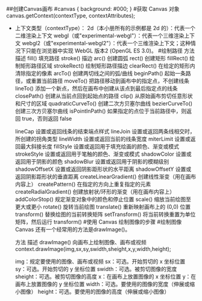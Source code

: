 ##创建Canvas画布
    #canvas {
       background: #000;
    }
    <canvas id="canvas"></canvas>
#获取 Canvas 对象
  canvas.getContext(contextType, contextAttributes);
  - 上下文类型（contextType）：
    2d（本小册所有的示例都是 2d 的）：代表一个二维渲染上下文
    webgl（或"experimental-webgl"）：代表一个三维渲染上下文
    webgl2（或"experimental-webgl2"）：代表一个三维渲染上下文；这种情况下只能在浏览器中实现 WebGL 版本2 (OpenGL ES 3.0)。
#绘制路径
    方法	描述
    fill()	填充路径
    stroke()	描边
    arc()	创建圆弧
    rect()	创建矩形
    fillRect()	绘制矩形路径区域
    strokeRect()	绘制矩形路径描边
    clearRect()	在给定的矩形内清除指定的像素
    arcTo()	创建两切线之间的弧/曲线
    beginPath()	起始一条路径，或重置当前路径
    moveTo()	把路径移动到画布中的指定点，不创建线条
    lineTo()	添加一个新点，然后在画布中创建从该点到最后指定点的线条
    closePath()	创建从当前点回到起始点的路径
    clip()	从原始画布剪切任意形状和尺寸的区域
    quadraticCurveTo()	创建二次方贝塞尔曲线
    bezierCurveTo()	创建三次方贝塞尔曲线
    isPointInPath()	如果指定的点位于当前路径中，则返回 true，否则返回 false

    lineCap	设置或返回线条的结束端点样式
    lineJoin	设置或返回两条线相交时，所创建的拐角类型
    lineWidth	设置或返回当前的线条宽度
    miterLimit	设置或返回最大斜接长度
    fillStyle	设置或返回用于填充绘画的颜色、渐变或模式
    strokeStyle	设置或返回用于笔触的颜色、渐变或模式
    shadowColor	设置或返回用于阴影的颜色
    shadowBlur	设置或返回用于阴影的模糊级别
    shadowOffsetX	设置或返回阴影距形状的水平距离
    shadowOffsetY	设置或返回阴影距形状的垂直距离
    createLinearGradient()	创建线性渐变（用在画布内容上）
    createPattern()	在指定的方向上重复指定的元素
    createRadialGradient()	创建放射状/环形的渐变（用在画布内容上）
    addColorStop()	规定渐变对象中的颜色和停止位置
    scale()	缩放当前绘图至更大或更小
    rotate()	旋转当前绘图
    translate()	重新映射画布上的 (0,0) 位置
    transform()	替换绘图的当前转换矩阵
    setTransform()	将当前转换重置为单位矩阵，然后运行 transform()
#使用 Canvas 绘制图像的步骤
#绘制图像
    Canvas 还有一个经常用的方法是drawImage()。

    方法	描述
    drawImage()	向画布上绘制图像、画布或视频
    context.drawImage(img,sx,sy,swidth,sheight,x,y,width,height);

    img：规定要使用的图像、画布或视频
    sx：可选。开始剪切的 x 坐标位置
    sy：可选。开始剪切的 y 坐标位置
    swidth：可选。被剪切图像的宽度
    sheight：可选。被剪切图像的高度
    x：在画布上放置图像的 x 坐标位置
    y：在画布上放置图像的 y 坐标位置
    width：可选。要使用的图像的宽度（伸展或缩小图像）
    height：可选。要使用的图像的高度（伸展或缩小图像）